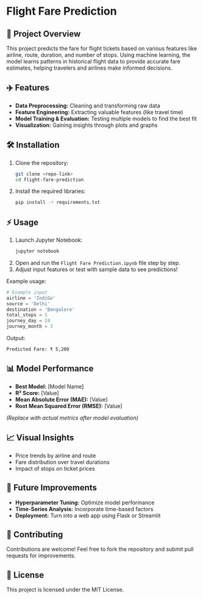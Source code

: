 # Flight Fare Prediction

## 📌 Project Overview
This project predicts the fare for flight tickets based on various features like airline, route, duration, and number of stops. Using machine learning, the model learns patterns in historical flight data to provide accurate fare estimates, helping travelers and airlines make informed decisions.

## ✈️ Features
- **Data Preprocessing:** Cleaning and transforming raw data  
- **Feature Engineering:** Extracting valuable features (like travel time)  
- **Model Training & Evaluation:** Testing multiple models to find the best fit  
- **Visualization:** Gaining insights through plots and graphs

## 🛠️ Installation
1. Clone the repository:  
   ```bash
   git clone <repo-link>
   cd flight-fare-prediction
   ```
2. Install the required libraries:  
   ```bash
   pip install -r requirements.txt
   ```

## ⚡ Usage
1. Launch Jupyter Notebook:  
   ```bash
   jupyter notebook
   ```
2. Open and run the `Flight Fare Prediction.ipynb` file step by step.  
3. Adjust input features or test with sample data to see predictions!

Example usage:  
```python
# Example input
airline = 'IndiGo'
source = 'Delhi'
destination = 'Bangalore'
total_stops = 1
journey_day = 24
journey_month = 3
```

Output:  
```
Predicted Fare: ₹ 5,200
```

## 📊 Model Performance
- **Best Model:** [Model Name]  
- **R² Score:** [Value]  
- **Mean Absolute Error (MAE):** [Value]  
- **Root Mean Squared Error (RMSE):** [Value]  

*(Replace with actual metrics after model evaluation)*

## 📈 Visual Insights
- Price trends by airline and route  
- Fare distribution over travel durations  
- Impact of stops on ticket prices

## 🚀 Future Improvements
- **Hyperparameter Tuning:** Optimize model performance  
- **Time-Series Analysis:** Incorporate time-based factors  
- **Deployment:** Turn into a web app using Flask or Streamlit

## 🤝 Contributing
Contributions are welcome! Feel free to fork the repository and submit pull requests for improvements.

## 📘 License
This project is licensed under the MIT License.
